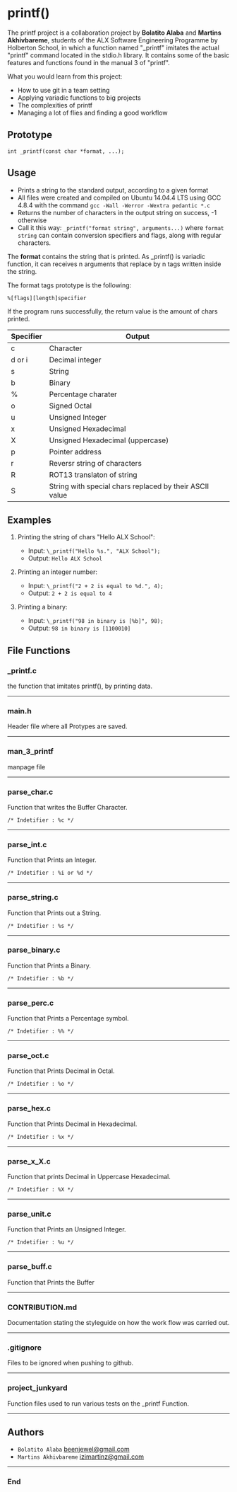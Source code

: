 # printf()

The printf project is a collaboration project by **Bolatito Alaba** and **Martins Akhivbareme**, students of the ALX Software Engineering Programme by Holberton School, in which a function named "\_printf" imitates the actual "printf" command located in the stdio.h library. It contains some of the basic features and functions found in the manual 3 of "printf".

What you would learn from this project:

- How to use git in a team setting
- Applying variadic functions to big projects
- The complexities of printf
- Managing a lot of flies and finding a good workflow

## Prototype

    int _printf(const char *format, ...);

## Usage

- Prints a string to the standard output, according to a given format
- All files were created and compiled on Ubuntu 14.04.4 LTS using GCC 4.8.4 with the command `gcc -Wall -Werror -Wextra pedantic *.c`
- Returns the number of characters in the output string on success, -1 otherwise
- Call it this way: `_printf("format string", arguments...)` where `format string` can contain conversion specifiers and flags, along with regular characters.

The **format** contains the string that is printed. As \_printf() is variadic function, it can receives n arguments that replace by n tags written inside the string.

The format tags prototype is the following:

    %[flags][length]specifier

If the program runs successfully, the return value is the amount of chars printed.

| Specifier | Output                                                  |
| --------- | ------------------------------------------------------- |
| c         | Character                                               |
| d or i    | Decimal integer                                         |
| s         | String                                                  |
| b         | Binary                                                  |
| %         | Percentage charater                                     |
| o         | Signed Octal                                            |
| u         | Unsigned Integer                                        |
| x         | Unsigned Hexadecimal                                    |
| X         | Unsigned Hexadecimal (uppercase)                        |
| p         | Pointer address                                         |
| r         | Reversr string of characters                            |
| R         | ROT13 translaton of string                              |
| S         | String with special chars replaced by their ASCII value |

## Examples

1. Printing the string of chars "Hello ALX School":

   - Input: `\_printf("Hello %s.", "ALX School");`
   - Output: `Hello ALX School`

2. Printing an integer number:

   - Input: `\_printf("2 + 2 is equal to %d.", 4);`
   - Output: `2 + 2 is equal to 4`

3. Printing a binary:

   - Input: `\_printf("98 in binary is [%b]", 98);`
   - Output: `98 in binary is [1100010]`

## File Functions

### \_printf.c

the function that imitates printf(), by printing data.

---

### main.h

Header file where all Protypes are saved.

---

### man_3_printf

manpage file

---

### parse_char.c

Function that writes the Buffer Character.

    /* Indetifier : %c */

---

### parse_int.c

Function that Prints an Integer.

    /* Indetifier : %i or %d */

---

### parse_string.c

Function that Prints out a String.

    /* Indetifier : %s */

---

### parse_binary.c

Function that Prints a Binary.

    /* Indetifier : %b */

---

### parse_perc.c

Function that Prints a Percentage symbol.

    /* Indetifier : %% */

---

### parse_oct.c

Function that Prints Decimal in Octal.

    /* Indetifier : %o */

---

### parse_hex.c

Function that Prints Decimal in Hexadecimal.

    /* Indetifier : %x */

---

### parse_x_X.c

Function that prints Decimal in Uppercase Hexadecimal.

    /* Indetifier : %X */

---

### parse_unit.c

Function that Prints an Unsigned Integer.

    /* Indetifier : %u */

---

### parse_buff.c

Function that Prints the Buffer

---

### CONTRIBUTION.md

Documentation stating the styleguide on how the work flow was carried out.

---

### .gitignore

Files to be ignored when pushing to github.

---

### project_junkyard

Function files used to run various tests on the \_printf Function.

---

## Authors

- `Bolatito Alaba` <beenjewel@gmail.com>
- `Martins Akhivbareme` <izimartinz@gmail.com>

---

### End
